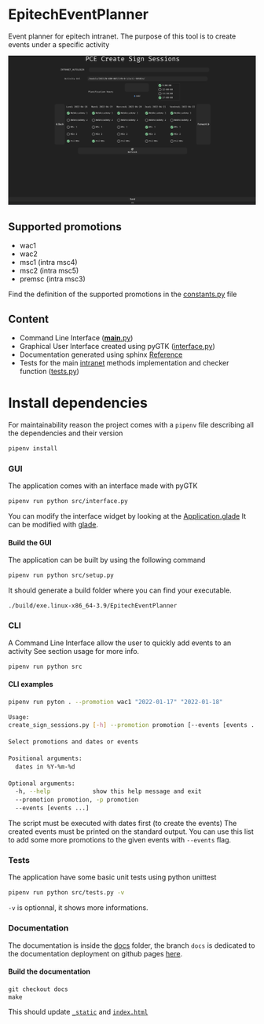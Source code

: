 # EpitechEventPlanner
Event planner for epitech intranet.
The purpose of this tool is to create events under a specific activity

![How does it look ?](assets/img.png "Example")

## Supported promotions 
- wac1
- wac2
- msc1 (intra msc4)
- msc2 (intra msc5)
- premsc (intra msc3)

Find the definition of the supported promotions in the [constants.py](src/constants.py) file

## Content
- Command Line Interface ([__main__.py](./src/__main__.py))
- Graphical User Interface created using pyGTK ([interface.py](./src/interface.py))
- Documentation generated using sphinx [Reference](https://julienaldon.github.io/EpitechEventPlanner/index.html#document-modules)
- Tests for the main [intranet](src/intranet.py) methods implementation and checker function ([tests.py](./src/tests.py))

# Install dependencies
For maintainability reason the project comes with a `pipenv` file describing all the dependencies and their version
```sh
pipenv install
```

### GUI
The application comes with an interface made with pyGTK
```sh
pipenv run python src/interface.py
```
You can modify the interface widget by looking at the [Application.glade](./Application.glade)
It can be modified with [glade](https://glade.gnome.org/).

#### Build the GUI
The application can be built by using the following command
```sh
pipenv run python src/setup.py
```
It should generate a build folder where you can find your executable.
```
./build/exe.linux-x86_64-3.9/EpitechEventPlanner
```

### CLI 
A Command Line Interface allow the user to quickly add events to an activity
See section usage for more info.
```sh
pipenv run python src
```

#### CLI examples
```sh
pipenv run pyton . --promotion wac1 "2022-01-17" "2022-01-18"
```

```sh
Usage: 
create_sign_sessions.py [-h] --promotion promotion [--events [events ...]] [dates in %Y-%m-%d ...]

Select promotions and dates or events

Positional arguments:
  dates in %Y-%m-%d

Optional arguments:
  -h, --help            show this help message and exit
  --promotion promotion, -p promotion
  --events [events ...]
```

The script must be executed with dates first (to create the events)
The created events must be printed on the standard output.
You can use this list to add some more promotions to the given events with `--events` flag.

### Tests
The application have some basic unit tests using python unittest
```sh
pipenv run python src/tests.py -v
```
`-v` is optionnal, it shows more informations.

### Documentation
The documentation is inside the [docs](docs) folder, the branch `docs` is dedicated to the documentation deployment on github pages [here](https://julienaldon.github.io/EpitechEventPlanner/). 


#### Build the documentation
```
git checkout docs
make
```
This should update [`_static`](_static) and [`index.html`](index.html)
